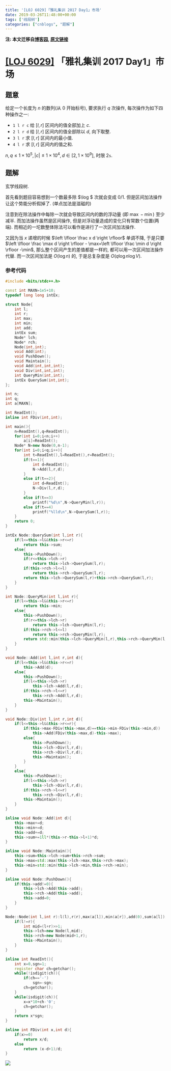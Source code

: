 ```yaml
---
title: '[LOJ 6029]「雅礼集训 2017 Day1」市场'
date: 2019-03-26T11:48:00+00:00
tags: ['线段树']
categories: ["cnblogs", "题解"]
---
```

**注: 本文迁移自[博客园](https://rvalue.cnblogs.com), [原文链接](http://www.cnblogs.com/rvalue/archive/2019/03/26/10602972.html)**

# [[LOJ 6029]](https://loj.ac/problem/6029/) 「雅礼集训 2017 Day1」市场

## 题意

给定一个长度为 $n$ 的数列(从 $0$ 开始标号), 要求执行 $q$ 次操作, 每次操作为如下四种操作之一:

- `1 l r c` 给 $[l,r]$ 区间内的值全部加上 $c$.
- `2 l r d` 给 $[l,r]$ 区间内的值全部除以 $d$, 向下取整.
- `3 l r` 求 $[l,r]$ 区间内的最小值.
- `4 l r` 求 $[l,r]$ 区间内的值之和.

$n,q\le 1\times 10^5, |c|\le1\times 10^4,d\in[2,1\times 10^9]$, 时限 $2\texttt{s}$.

## 题解

玄学线段树.

首先看到题目容易想到一个数最多除 $\log $ 次就会变成 $0/1$. 但是区间加法操作让这个势能分析假掉了. (单点加法是滋磁的)

注意到在除法操作中每除一次就会导致区间内的数的浮动量 (即 $\max - \min$) 至少减半. 而加法操作虽然是区间操作, 但是对浮动量造成的变化只有常数个位置(两端). 而相近的一坨数整体除法可以看作是进行了一次区间加法操作.

又因为当 $x$ 递增的时候 $\left \lfloor \frac x d \right \rfloor$ 单调不降, 于是只要 $\left \lfloor \frac \max d \right \rfloor - \max=\left \lfloor \frac \min d \right \rfloor -\min$, 那么整个区间产生的差值都是一样的, 都可以用一次区间加法操作代替. 而一次区间加法是 $O(\log n)$ 的, 于是总复杂度是 $O(q\log n\log V)$.

### 参考代码

```cpp
#include <bits/stdc++.h>

const int MAXN=1e5+10;
typedef long long intEx;

struct Node{
	int l;
	int r;
	int max;
	int min;
	int add;
	intEx sum;
	Node* lch;
	Node* rch;
	Node(int,int);
	void Add(int);
	void PushDown();
	void Maintain();
	void Add(int,int,int);
	void Div(int,int,int);
	int QueryMin(int,int);
	intEx QuerySum(int,int);
};

int n;
int q;
int a[MAXN];

int ReadInt();
inline int FDiv(int,int);

int main(){
	n=ReadInt(),q=ReadInt();
	for(int i=0;i<n;i++)
		a[i]=ReadInt();
	Node* N=new Node(0,n-1);
	for(int i=0;i<q;i++){
		int t=ReadInt(),l=ReadInt(),r=ReadInt();
		if(t==1){
			int d=ReadInt();
			N->Add(l,r,d);
		}
		else if(t==2){
			int d=ReadInt();
			N->Div(l,r,d);
		}
		else if(t==3)
			printf("%d\n",N->QueryMin(l,r));
		else if(t==4)
			printf("%lld\n",N->QuerySum(l,r));
	}
	return 0;
}

intEx Node::QuerySum(int l,int r){
	if(l<=this->l&&this->r<=r)
		return this->sum;
	else{
		this->PushDown();
		if(r<=this->lch->r)
			return this->lch->QuerySum(l,r);
		if(this->rch->l<=l)
			return this->rch->QuerySum(l,r);
		return this->lch->QuerySum(l,r)+this->rch->QuerySum(l,r);
	}
}

int Node::QueryMin(int l,int r){
	if(l<=this->l&&this->r<=r)
		return this->min;
	else{
		this->PushDown();
		if(r<=this->lch->r)
			return this->lch->QueryMin(l,r);
		if(this->rch->l<=l)
			return this->rch->QueryMin(l,r);
		return std::min(this->lch->QueryMin(l,r),this->rch->QueryMin(l,r));
	}
}

void Node::Add(int l,int r,int d){
	if(l<=this->l&&this->r<=r)
		this->Add(d);
	else{
		this->PushDown();
		if(l<=this->lch->r)
			this->lch->Add(l,r,d);
		if(this->rch->l<=r)
			this->rch->Add(l,r,d);
		this->Maintain();
	}
}

void Node::Div(int l,int r,int d){
	if(l<=this->l&&this->r<=r){
		if(this->max-FDiv(this->max,d)==this->min-FDiv(this->min,d))
			this->Add(FDiv(this->max,d)-this->max);
		else{
			this->PushDown();
			this->lch->Div(l,r,d);
			this->rch->Div(l,r,d);
			this->Maintain();
		}
	}
	else{
		this->PushDown();
		if(l<=this->lch->r)
			this->lch->Div(l,r,d);
		if(this->rch->l<=r)
			this->rch->Div(l,r,d);
		this->Maintain();
	}
}

inline void Node::Add(int d){
	this->max+=d;
	this->min+=d;
	this->add+=d;
	this->sum+=1ll*(this->r-this->l+1)*d;
}

inline void Node::Maintain(){
	this->sum=this->lch->sum+this->rch->sum;
	this->max=std::max(this->lch->max,this->rch->max);
	this->min=std::min(this->lch->min,this->rch->min);
}

inline void Node::PushDown(){
	if(this->add!=0){
		this->lch->Add(this->add);
		this->rch->Add(this->add);
		this->add=0;
	}
}

Node::Node(int l,int r):l(l),r(r),max(a[l]),min(a[r]),add(0),sum(a[l]),lch(NULL),rch(NULL){
	if(l!=r){
		int mid=(l+r)>>1;
		this->lch=new Node(l,mid);
		this->rch=new Node(mid+1,r);
		this->Maintain();
	}
}

inline int ReadInt(){
	int x=0,sgn=1;
	register char ch=getchar();
	while(!isdigit(ch)){
		if(ch=='-')
			sgn=-sgn;
		ch=getchar();
	}
	while(isdigit(ch)){
		x=x*10+ch-'0';
		ch=getchar();
	}
	return x*sgn;
}

inline int FDiv(int x,int d){
	if(x>=0)
		return x/d;
	else
		return (x-d+1)/d;
}

```

![](https://pic.rvalue.moe/2021/08/02/bb1ee886dc702.png)
